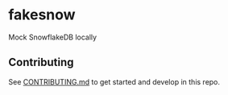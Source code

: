 # fakesnow

Mock SnowflakeDB locally

## Contributing

See [CONTRIBUTING.md](CONTRIBUTING.md) to get started and develop in this repo.
